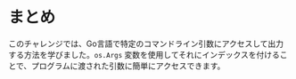 # まとめ

このチャレンジでは、Go言語で特定のコマンドライン引数にアクセスして出力する方法を学びました。`os.Args` 変数を使用してそれにインデックスを付けることで、プログラムに渡された引数に簡単にアクセスできます。
